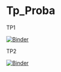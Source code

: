 # Tp_Proba

TP1

[![Binder](https://mybinder.org/badge_logo.svg)](https://mybinder.org/v2/gh/Schurkee/Tp_Proba/main?urlpath=TP1_Youssef.ipynb)


TP2

[![Binder](https://mybinder.org/badge_logo.svg)](https://mybinder.org/v2/gh/Schurkee/TP_Proba/main?labpath=TP2_Youssef.ipynb)
